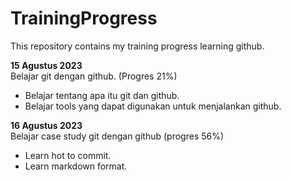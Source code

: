 # TrainingProgress
This repository contains my training progress learning github.

**15 Agustus 2023**  
Belajar git dengan github. (Progres 21%)
  * Belajar tentang apa itu git dan github.
  * Belajar tools yang dapat digunakan untuk menjalankan github.

**16 Agustus 2023**  
Belajar case study git dengan github (progres 56%)
  * Learn hot to commit.
  * Learn markdown format.
